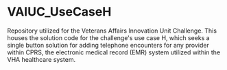 # VAIUC_UseCaseH
Repository utilized for the Veterans Affairs Innovation Unit Challenge. This houses the solution code for the challenge's use case H, which seeks a single button solution for adding telephone encounters for any provider within CPRS, the electronic medical record (EMR) system utilized within the VHA healthcare system.
